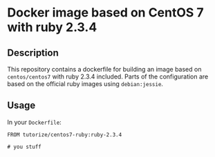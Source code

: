 # Docker image based on CentOS 7 with ruby 2.3.4

## Description
This repository contains a dockerfile for building an image based on `centos/centos7` with ruby 2.3.4 included. 
Parts of the configuration are based on the official ruby images using `debian:jessie`. 

## Usage
In your `Dockerfile`: 

```
FROM tutorize/centos7-ruby:ruby-2.3.4

# you stuff
```
